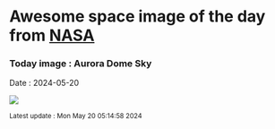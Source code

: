 
# Awesome space image of the day from [NASA](https://api.nasa.gov/)

### Today image : Aurora Dome Sky
Date : 2024-05-20

![](https://apod.nasa.gov/apod/image/2405/AuroraWisconsin_Liu_960.jpg)

<small>Latest update : Mon May 20 05:14:58 2024</small>
        
